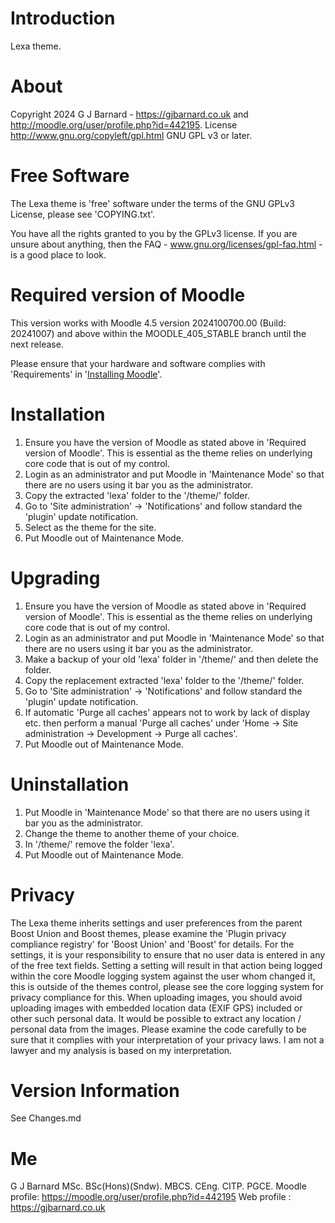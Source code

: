 Introduction
============
Lexa theme.

About
=====
Copyright  2024 G J Barnard
           - https://gjbarnard.co.uk and http://moodle.org/user/profile.php?id=442195.
License    http://www.gnu.org/copyleft/gpl.html GNU GPL v3 or later.

Free Software
=============
The Lexa theme is 'free' software under the terms of the GNU GPLv3 License, please see 'COPYING.txt'.

You have all the rights granted to you by the GPLv3 license.  If you are unsure about anything, then the
FAQ - www.gnu.org/licenses/gpl-faq.html - is a good place to look.

Required version of Moodle
==========================
This version works with Moodle 4.5 version 2024100700.00 (Build: 20241007) and above within the MOODLE_405_STABLE branch until the
next release.

Please ensure that your hardware and software complies with 'Requirements' in '[Installing Moodle](https://docs.moodle.org/405/en/Installing_Moodle)'.

Installation
============
 1. Ensure you have the version of Moodle as stated above in 'Required version of Moodle'.  This is essential as the
    theme relies on underlying core code that is out of my control.
 2. Login as an administrator and put Moodle in 'Maintenance Mode' so that there are no users using it bar you as the administrator.
 3. Copy the extracted 'lexa' folder to the '/theme/' folder.
 4. Go to 'Site administration' -> 'Notifications' and follow standard the 'plugin' update notification.
 5. Select as the theme for the site.
 6. Put Moodle out of Maintenance Mode.

Upgrading
=========
 1. Ensure you have the version of Moodle as stated above in 'Required version of Moodle'.  This is essential as the
    theme relies on underlying core code that is out of my control.
 2. Login as an administrator and put Moodle in 'Maintenance Mode' so that there are no users using it bar you as the administrator.
 3. Make a backup of your old 'lexa' folder in '/theme/' and then delete the folder.
 4. Copy the replacement extracted 'lexa' folder to the '/theme/' folder.
 5. Go to 'Site administration' -> 'Notifications' and follow standard the 'plugin' update notification.
 6. If automatic 'Purge all caches' appears not to work by lack of display etc. then perform a manual 'Purge all caches'
    under 'Home -> Site administration -> Development -> Purge all caches'.
 7. Put Moodle out of Maintenance Mode.

Uninstallation
==============
 1. Put Moodle in 'Maintenance Mode' so that there are no users using it bar you as the administrator.
 2. Change the theme to another theme of your choice.
 3. In '/theme/' remove the folder 'lexa'.
 4. Put Moodle out of Maintenance Mode.

Privacy
=======
The Lexa theme inherits settings and user preferences from the parent Boost Union and Boost themes, please examine the 'Plugin privacy compliance registry' for 'Boost Union' and 'Boost' for details.  For the settings, it is your responsibility to ensure that no user data is entered in any of the free text fields.  Setting a setting will result in that action being logged within the core Moodle logging system against the user whom changed it, this is outside of the themes control, please see the core logging system for privacy compliance for this.  When uploading images, you should avoid uploading images with embedded location data (EXIF GPS) included or other such personal data.  It would be possible to extract any location / personal data from the images.  Please examine the code carefully to be sure that it complies with your interpretation of your privacy laws.  I am not a lawyer and my analysis is based on my interpretation.

Version Information
===================
See Changes.md

Me
==
G J Barnard MSc. BSc(Hons)(Sndw). MBCS. CEng. CITP. PGCE.
Moodle profile: https://moodle.org/user/profile.php?id=442195
Web profile   : https://gjbarnard.co.uk

